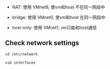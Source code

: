 - NAT: 使用 VMnet8, 使vm和host 不在同一网段中

- bridge: 使用 VMnet0, 使vm和host 在同一网段中

- host-only: 使用 VMnet1, vm只能和host通信


## Check network settings
```
cd /etc/network

vim interfaces
```